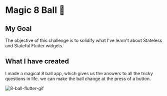 # Magic 8 Ball 🎱

## My Goal

The objective of this challenge is to solidify what I've learn't about Stateless and Stateful Flutter widgets. 

## What I have created

I made a magical 8 ball app, which gives us the answers to all the tricky questions in life. we can make the ball change at the press of a button. 

![8-ball-flutter-gif](https://user-images.githubusercontent.com/119089252/212449680-74be2a5f-b3b4-4456-9c08-27e74580ca68.gif)
